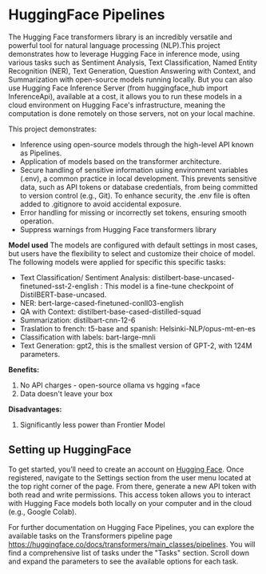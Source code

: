 
# HuggingFace Pipelines
The Hugging Face transformers library is an incredibly versatile and powerful tool for natural language processing (NLP).This project demonstrates how to leverage Hugging Face in inference mode, using various tasks such as Sentiment Analysis, Text Classification, Named Entity Recognition (NER), Text Generation, Question Answering with Context, and Summarization with open-source models running locally. But you can also use Hugging Face Inference Server (from huggingface_hub import InferenceApi), available at a cost, it allows you to run these models in a cloud environment on Hugging Face's infrastructure, meaning the computation is done remotely on those servers, not on your local machine.


This project demonstrates:
- Inference using open-source models through the high-level API known as Pipelines.
- Application of models based on the transformer architecture.
- Secure handling of sensitive information using environment variables (.env), a common practice in local development. This prevents sensitive data, such as API tokens or database credentials, from being committed to version control (e.g., Git). To enhance security, the .env file is often added to .gitignore to avoid accidental exposure. 
- Error handling for missing or incorrectly set tokens, ensuring smooth operation.
- Suppress warnings from Hugging Face transformers library

**Model used**
The models are configured with default settings in most cases, but users have the flexibility to select and customize their choice of model. The following models were applied for specific this specific tasks:
-  Text Classification/ Sentiment Analysis: distilbert-base-uncased-finetuned-sst-2-english : This model is a fine-tune checkpoint of DistilBERT-base-uncased.
- NER: bert-large-cased-finetuned-conll03-english
- QA with Context: distilbert-base-cased-distilled-squad 
- Summarization: distilbart-cnn-12-6 
- Traslation to french: t5-base  and spanish:  Helsinki-NLP/opus-mt-en-es
- Classification with labels: bart-large-mnli
- Text Generation: gpt2, this is the smallest version of GPT-2, with 124M parameters.


**Benefits:**
1. No API charges - open-source
ollama vs hgging =face
2. Data doesn't leave your box 

**Disadvantages:**
1. Significantly less power than Frontier Model

## Setting up HuggingFace
To get started, you’ll need to create an account on [Hugging Face](https://huggingface.co). Once registered, navigate to the Settings section from the user menu located at the top right corner of the page. From there, generate a new API token with both read and write permissions. This access token allows you to interact with Hugging Face models both locally on your computer and in the cloud (e.g., Google Colab).

For further documentation on Hugging Face Pipelines, you can explore the available tasks on the Transformers pipeline page https://huggingface.co/docs/transformers/main_classes/pipelines. You will find a comprehensive list of tasks under the "Tasks" section. Scroll down and expand the parameters to see the available options for each task. 
